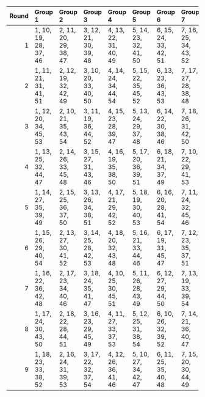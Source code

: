 |   Round | Group 1               | Group 2               | Group 3               | Group 4               | Group 5               | Group 6               | Group 7               | Group 8               | Group 9               |
|--------:|:----------------------|:----------------------|:----------------------|:----------------------|:----------------------|:----------------------|:----------------------|:----------------------|:----------------------|
|       1 | 1, 10, 19, 28, 37, 46 | 2, 11, 20, 29, 38, 47 | 3, 12, 21, 30, 39, 48 | 4, 13, 22, 31, 40, 49 | 5, 14, 23, 32, 41, 50 | 6, 15, 24, 33, 42, 51 | 7, 16, 25, 34, 43, 52 | 8, 17, 26, 35, 44, 53 | 9, 18, 27, 36, 45, 54 |
|       2 | 1, 11, 21, 31, 41, 51 | 2, 12, 19, 32, 42, 49 | 3, 10, 20, 33, 40, 50 | 4, 14, 24, 34, 44, 54 | 5, 15, 22, 35, 45, 52 | 6, 13, 23, 36, 43, 53 | 7, 17, 27, 28, 38, 48 | 8, 18, 25, 29, 39, 46 | 9, 16, 26, 30, 37, 47 |
|       3 | 1, 12, 20, 34, 45, 53 | 2, 10, 21, 35, 43, 54 | 3, 11, 19, 36, 44, 52 | 4, 15, 23, 28, 39, 47 | 5, 13, 24, 29, 37, 48 | 6, 14, 22, 30, 38, 46 | 7, 18, 26, 31, 42, 50 | 8, 16, 27, 32, 40, 51 | 9, 17, 25, 33, 41, 49 |
|       4 | 1, 13, 25, 32, 44, 47 | 2, 14, 26, 33, 45, 48 | 3, 15, 27, 31, 43, 46 | 4, 16, 19, 35, 38, 50 | 5, 17, 20, 36, 39, 51 | 6, 18, 21, 34, 37, 49 | 7, 10, 22, 29, 41, 53 | 8, 11, 23, 30, 42, 54 | 9, 12, 24, 28, 40, 52 |
|       5 | 1, 14, 27, 35, 39, 49 | 2, 15, 25, 36, 37, 50 | 3, 13, 26, 34, 38, 51 | 4, 17, 21, 29, 42, 52 | 5, 18, 19, 30, 40, 53 | 6, 16, 20, 28, 41, 54 | 7, 11, 24, 32, 45, 46 | 8, 12, 22, 33, 43, 47 | 9, 10, 23, 31, 44, 48 |
|       6 | 1, 15, 26, 29, 40, 54 | 2, 13, 27, 30, 41, 52 | 3, 14, 25, 28, 42, 53 | 4, 18, 20, 32, 43, 48 | 5, 16, 21, 33, 44, 46 | 6, 17, 19, 31, 45, 47 | 7, 12, 23, 35, 37, 51 | 8, 10, 24, 36, 38, 49 | 9, 11, 22, 34, 39, 50 |
|       7 | 1, 16, 22, 36, 42, 48 | 2, 17, 23, 34, 40, 46 | 3, 18, 24, 35, 41, 47 | 4, 10, 25, 30, 45, 51 | 5, 11, 26, 28, 43, 49 | 6, 12, 27, 29, 44, 50 | 7, 13, 19, 33, 39, 54 | 8, 14, 20, 31, 37, 52 | 9, 15, 21, 32, 38, 53 |
|       8 | 1, 17, 24, 30, 43, 50 | 2, 18, 22, 28, 44, 51 | 3, 16, 23, 29, 45, 49 | 4, 11, 27, 33, 37, 53 | 5, 12, 25, 31, 38, 54 | 6, 10, 26, 32, 39, 52 | 7, 14, 21, 36, 40, 47 | 8, 15, 19, 34, 41, 48 | 9, 13, 20, 35, 42, 46 |
|       9 | 1, 18, 23, 33, 38, 52 | 2, 16, 24, 31, 39, 53 | 3, 17, 22, 32, 37, 54 | 4, 12, 26, 36, 41, 46 | 5, 10, 27, 34, 42, 47 | 6, 11, 25, 35, 40, 48 | 7, 15, 20, 30, 44, 49 | 8, 13, 21, 28, 45, 50 | 9, 14, 19, 29, 43, 51 |